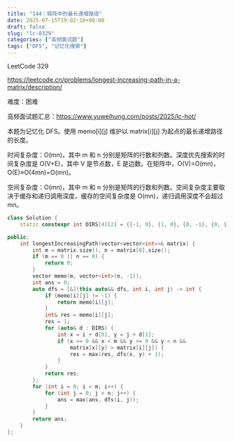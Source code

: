 ```yaml
---
title: "144：矩阵中的最长递增路径"
date: 2025-07-15T19:02:10+08:00
draft: false
slug: "lc-0329"
categories: ["高频面试题"]
tags: ["DFS", "记忆化搜索"]
---
```


LeetCode 329

https://leetcode.cn/problems/longest-increasing-path-in-a-matrix/description/

难度：困难

高频面试题汇总：https://www.yuweihung.com/posts/2025/lc-hot/

本题为记忆化 DFS。使用 memo[i][j] 维护以 matrix[i][j] 为起点的最长递增路径的长度。

时间复杂度：O(mn)，其中 m 和 n 分别是矩阵的行数和列数。深度优先搜索的时间复杂度是 O(V+E)，其中 V 是节点数，E 是边数。在矩阵中，O(V)=O(mn)，O(E)≈O(4mn)=O(mn)。

空间复杂度：O(mn)，其中 m 和 n 分别是矩阵的行数和列数。空间复杂度主要取决于缓存和递归调用深度，缓存的空间复杂度是 O(mn)，递归调用深度不会超过 mn。

<!--more-->

```cpp
class Solution {
    static constexpr int DIRS[4][2] = {{-1, 0}, {1, 0}, {0, -1}, {0, 1}};

public:
    int longestIncreasingPath(vector<vector<int>>& matrix) {
        int m = matrix.size(), n = matrix[0].size();
        if (m == 0 || n == 0) {
            return 0;
        }
        vector memo(m, vector<int>(n, -1));
        int ans = 0;
        auto dfs = [&](this auto&& dfs, int i, int j) -> int {
            if (memo[i][j] != -1) {
                return memo[i][j];
            }
            int& res = memo[i][j];
            res = 1;
            for (auto& d : DIRS) {
                int x = i + d[0], y = j + d[1];
                if (x >= 0 && x < m && y >= 0 && y < n &&
                    matrix[x][y] > matrix[i][j]) {
                    res = max(res, dfs(x, y) + 1);
                }
            }
            return res;
        };
        for (int i = 0; i < m; i++) {
            for (int j = 0; j < n; j++) {
                ans = max(ans, dfs(i, j));
            }
        }
        return ans;
    }
};
```
